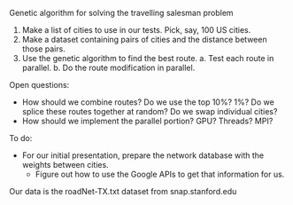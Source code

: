 Genetic algorithm for solving the travelling salesman problem

1.	Make a list of cities to use in our tests. Pick, say, 100 US cities.
2.	Make a dataset containing pairs of cities and the distance between those
	pairs.
3.	Use the genetic algorithm to find the best route.
	a.	Test each route in parallel.
	b.	Do the route modification in parallel.

Open questions:

*	How should we combine routes? Do we use the top 10%? 1%? Do we splice these
	routes together at random? Do we swap individual cities?
*	How should we implement the parallel portion? GPU? Threads? MPI?

To do:

*	For our initial presentation, prepare the network database with the weights
	between cities.
	*	Figure out how to use the Google APIs to get that information for us.

Our data is the roadNet-TX.txt dataset from snap.stanford.edu
